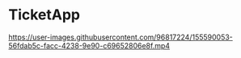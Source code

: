 # TicketApp

https://user-images.githubusercontent.com/96817224/155590053-56fdab5c-facc-4238-9e90-c69652806e8f.mp4
